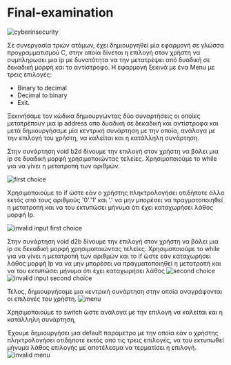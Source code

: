 # Final-examination

  ![cyberinsecurity](https://user-images.githubusercontent.com/117737480/216835652-c89ccff4-f0b1-4bab-a07b-2cd6b76f73a1.png)



 Σε συνεργασία τριών ατόμων, έχει δημιουργηθεί μία εφαρμογή σε γλώσσα προγραμματισμού C, στην οποία δίνεται η επιλογή στον χρήστη να συμπληρωσει μια ip με δυνατότητα να την μετατρέψει από δυαδική σε δεκαδική μορφή και το αντίστροφο.
 Η εφαρμογή ξεκινά με ένα Menu με τρεις επιλογές:
 - Binary to decimal
 - Decimal to binary
 - Exit.


Ξεκινήσαμε τον κώδικα δημιουργώντας δύο συναρτήσεις  οι οποίες μετατρέπουν μια ip address απο δυαδική σε δεκαδική και αντίστροφα και μετά δημιουργήσαμε μία κεντρική συνάρτηση με την οποία, ανάλογα με την επιλογή του χρήστη, να καλείται και η κατάλληλη συνάρτηση.

Στην συνάρτηση void b2d δίνουμε την επιλογή στον χρήστη να βάλει μια ip σε δυαδική μορφή χρησιμοποιώντας τελείες. Χρησιμοποιούμε το while για να γίνει η μετατροπή των αριθμών. 

![first choice](https://user-images.githubusercontent.com/117737480/216835748-17556298-c888-4ed2-863f-509686d0578e.png)


Χρησιμοποιούμε το if ώστε εάν ο χρήστης πληκτρολογήσει οτιδήποτε άλλο εκτός από τους αριθμούς '0'.'1' και '.' να μην μπορέσει να πραγματοποιηθεί η μετατροπή και να του εκτυπώσει μήνυμα ότι έχει καταχωρήσει λάθος μορφή Ip.

![invalid input first choice](https://user-images.githubusercontent.com/117737480/216835756-ca4aceef-e70c-45ae-ba80-1de780092db6.png)


Στην συνάρτηση void d2b δίνουμε την επιλογή στον χρήστη να βάλει μια ip σε δεκαδική μορφή χρησιμοποιώντας τελείες. Χρησιμοποιούμε το while για να γίνει η μετατροπή των αριθμών και το if ώστε εάν καταχωρήσει λάθος μορφή Ip να να μην μπορέσει να πραγματοποιηθεί η μετατροπή και να του εκτυπώσει μήνυμα ότι έχει καταχωρήσει λάθος 
![second choice](https://user-images.githubusercontent.com/117737480/216835845-d10a1aee-bc0b-4530-a0d3-2e5731edcb11.png)
![invalid input second choice](https://user-images.githubusercontent.com/117737480/216835987-bd9acd35-2386-4027-8e46-fb787beab34a.png)

Τέλος, δημιουργήσαμε μια κεντρική συνάρτηση στην οποία αναγράφονται οι επιλογές του χρήστη.
![menu](https://user-images.githubusercontent.com/117737480/216836034-c2f5a6c9-0a42-4923-8e9e-561d7f33e930.png)

Χρησιμοποιούμε το switch ώστε ανάλογα με την επιλογή να καλείται και η κατάλληλη συνάρτηση,

Έχουμε δημιουργήσει μια default παράμετρο με την οποία εάν ο χρήστης πληκτρολογήσει οτιδήποτε εκτός από τις τρεις επιλογές, να του εκτυπωθεί μήνυμα λάθος επιλογής με αποτέλεσμα να τερματίσει η επιλογή.
![invalid menu](https://user-images.githubusercontent.com/117737480/216836148-baedea82-8701-4b70-af49-cd5b6c91ae0c.png)




